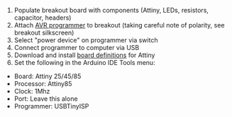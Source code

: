 1. Populate breakout board with components (Attiny, LEDs, resistors, capacitor, headers)
2. Attach [AVR programmer](https://www.sparkfun.com/products/9825) to breakout (taking careful note of polarity, see breakout silkscreen)
3. Select "power device" on programmer via switch
4. Connect programmer to computer via USB
5. Download and install [board definitions](https://github.com/damellis/attiny) for Attiny
6. Set the following in the Arduino IDE Tools menu:
- Board: Attiny 25/45/85
- Processor: Attiny85
- Clock: 1Mhz
- Port: Leave this alone
- Programmer: USBTinyISP

